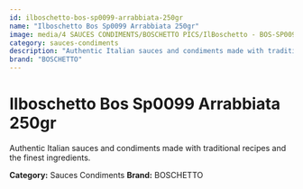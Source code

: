 ```yaml
---
id: ilboschetto-bos-sp0099-arrabbiata-250gr
name: "Ilboschetto Bos Sp0099 Arrabbiata 250gr"
image: media/4 SAUCES CONDIMENTS/BOSCHETTO PICS/IlBoschetto - BOS-SP0099 Arrabbiata 250GR.png
category: sauces-condiments
description: "Authentic Italian sauces and condiments made with traditional recipes and the finest ingredients."
brand: "BOSCHETTO"
---
```


# Ilboschetto Bos Sp0099 Arrabbiata 250gr

Authentic Italian sauces and condiments made with traditional recipes and the finest ingredients.

**Category:** Sauces Condiments
**Brand:** BOSCHETTO
